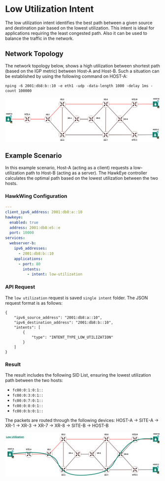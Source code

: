 # Low Utilization Intent
The low utilization intent identifies the best path between a given source and destination pair based on the lowest utilization. This intent is ideal for applications requiring the least congested path. Also it can be used to balance the traffic in the network.

## Network Topology
The network topology below, shows a high utilization between shortest path (based on the IGP metric) between Host-A and Host-B. 
Such a situation can be established by using the following command on HOST-A:
```
nping -6 2001:db8:b::10 -e eth1 -udp -data-length 1000 -delay 1ms -count 100000
```

![Hawkv6 Network with Utilization](../images/hawkv6-network-utilization.drawio.svg)

## Example Scenario
In this example scenario, Host-A (acting as a client) requests a low-utilization path to Host-B (acting as a server). The HawkEye controller calculates the optimal path based on the lowest utilization between the two hosts.


### HawkWing Configuration
```yaml
---
client_ipv6_address: 2001:db8:a::10
hawkeye:
  enabled: true
  address: 2001:db8:e5::e
  port: 10000
services:
  webserver-b:
    ipv6_addresses:
      - 2001:db8:b::10
    applications:
      - port: 80
        intents:
          - intent: low-utilization
```

### API Request
The `low utilization` request is saved `single intent` folder. The JSON request format is as follows:
```
{
    "ipv6_source_address": "2001:db8:a::10",
    "ipv6_destination_address": "2001:db8:b::10",
    "intents": [
        {
            "type": "INTENT_TYPE_LOW_UTILIZATION"
        }
    ]
}
```

### Result 
The result includes the following SID List, ensuring the lowest utilization path between the two hosts:
- `fc00:0:1:0:1::`
- `fc00:0:3:0:1::`
- `fc00:0:7:0:1::`
- `fc00:0:8:0:1::`
- `fc00:0:b:0:1::`


The packets are routed through the following devices:
HOST-A -> SITE-A -> XR-1 -> XR-3 -> XR-7 -> XR-8 -> SITE-B -> HOST-B

![Low Utilization Path](../images/hawkv6-low-utilization-intent.drawio.svg)

